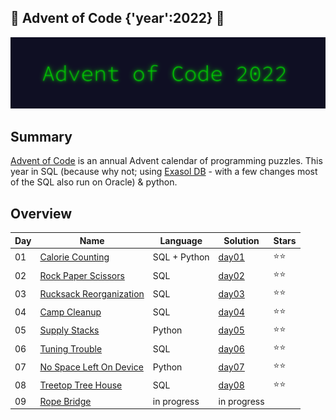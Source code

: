 ## 🎄 Advent of Code {'year':2022} 🎄

![AoC2022 logo](./header.png)

## Summary
[Advent of Code](http://adventofcode.com/) is an annual Advent calendar of programming puzzles. This year in SQL (because why not; using [Exasol DB](https://www.exasol.com/de/) - with a few changes most of the SQL also run on Oracle) & python.


## Overview

| Day | Name                                                             | Language            | Solution          | Stars |
| --- | ---------------------------------------------------------------- | --------------------| ----------------- | ----- |
| 01  | [Calorie Counting](https://adventofcode.com/2022/day/1)          |  SQL + Python       | [day01](./day01)  | ⭐⭐ |
| 02  | [Rock Paper Scissors](https://adventofcode.com/2022/day/2)       |  SQL                | [day02](./day02)  | ⭐⭐ |
| 03  | [Rucksack Reorganization](https://adventofcode.com/2022/day/3)   |  SQL                | [day03](./day03)  | ⭐⭐ |
| 04  | [Camp Cleanup](https://adventofcode.com/2022/day/4)              |  SQL                | [day04](./day04)  | ⭐⭐ |
| 05  | [Supply Stacks](https://adventofcode.com/2022/day/5)             |  Python             | [day05](./day05)  | ⭐⭐ |
| 06  | [Tuning Trouble](https://adventofcode.com/2022/day/6)            |  SQL                | [day06](./day06)  | ⭐⭐ |
| 07  | [No Space Left On Device](https://adventofcode.com/2022/day/7)   |  Python             | [day07](./day07)  | ⭐⭐ |
| 08  | [Treetop Tree House](https://adventofcode.com/2022/day/8)        |  SQL                | [day08](./day08)  | ⭐⭐ |
| 09  | [Rope Bridge](https://adventofcode.com/2022/day/9)               |  in progress        |    in progress    |       |

